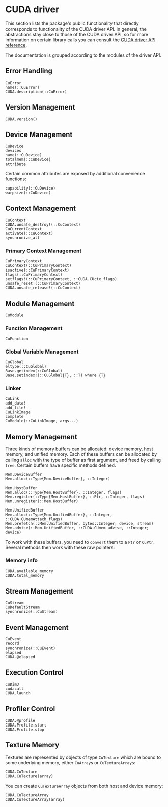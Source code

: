 # CUDA driver

This section lists the package's public functionality that directly corresponds to
functionality of the CUDA driver API. In general, the abstractions stay close to those of
the CUDA driver API, so for more information on certain library calls you can consult the
[CUDA driver API reference](http://docs.nvidia.com/cuda/cuda-driver-api/).

The documentation is grouped according to the modules of the driver API.


## Error Handling

```@docs
CuError
name(::CuError)
CUDA.description(::CuError)
```


## Version Management

```@docs
CUDA.version()
```


## Device Management

```@docs
CuDevice
devices
name(::CuDevice)
totalmem(::CuDevice)
attribute
```

Certain common attributes are exposed by additional convenience functions:

```@docs
capability(::CuDevice)
warpsize(::CuDevice)
```


## Context Management

```@docs
CuContext
CUDA.unsafe_destroy!(::CuContext)
CuCurrentContext
activate(::CuContext)
synchronize_all
```

### Primary Context Management

```@docs
CuPrimaryContext
CuContext(::CuPrimaryContext)
isactive(::CuPrimaryContext)
flags(::CuPrimaryContext)
setflags!(::CuPrimaryContext, ::CUDA.CUctx_flags)
unsafe_reset!(::CuPrimaryContext)
CUDA.unsafe_release!(::CuContext)
```


## Module Management

```@docs
CuModule
```

### Function Management

```@docs
CuFunction
```

### Global Variable Management

```@docs
CuGlobal
eltype(::CuGlobal)
Base.getindex(::CuGlobal)
Base.setindex!(::CuGlobal{T}, ::T) where {T}
```

### Linker

```@docs
CuLink
add_data!
add_file!
CuLinkImage
complete
CuModule(::CuLinkImage, args...)
```


## Memory Management

Three kinds of memory buffers can be allocated: device memory, host memory, and unified
memory. Each of these buffers can be allocated by calling `alloc` with the type of buffer as
first argument, and freed by calling `free`. Certain buffers have specific methods defined.

```@docs
Mem.DeviceBuffer
Mem.alloc(::Type{Mem.DeviceBuffer}, ::Integer)
```

```@docs
Mem.HostBuffer
Mem.alloc(::Type{Mem.HostBuffer}, ::Integer, flags)
Mem.register(::Type{Mem.HostBuffer}, ::Ptr, ::Integer, flags)
Mem.unregister(::Mem.HostBuffer)
```

```@docs
Mem.UnifiedBuffer
Mem.alloc(::Type{Mem.UnifiedBuffer}, ::Integer, ::CUDA.CUmemAttach_flags)
Mem.prefetch(::Mem.UnifiedBuffer, bytes::Integer; device, stream)
Mem.advise(::Mem.UnifiedBuffer, ::CUDA.CUmem_advise, ::Integer; device)
```

To work with these buffers, you need to `convert` them to a `Ptr` or `CuPtr`. Several
methods then work with these raw pointers:



### Memory info

```@docs
CUDA.available_memory
CUDA.total_memory
```


## Stream Management

```@docs
CuStream
CuDefaultStream
synchronize(::CuStream)
```

## Event Management

```@docs
CuEvent
record
synchronize(::CuEvent)
elapsed
CUDA.@elapsed
```

## Execution Control

```@docs
CuDim3
cudacall
CUDA.launch
```

## Profiler Control

```@docs
CUDA.@profile
CUDA.Profile.start
CUDA.Profile.stop
```

## Texture Memory

Textures are represented by objects of type `CuTexture` which are bound to some underlying
memory, either `CuArray`s or `CuTextureArray`s:

```@docs
CUDA.CuTexture
CUDA.CuTexture(array)
```

You can create `CuTextureArray` objects from both host and device memory:

```@docs
CUDA.CuTextureArray
CUDA.CuTextureArray(array)
```
